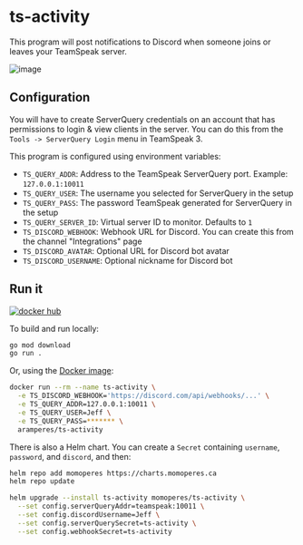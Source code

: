 # ts-activity

This program will post notifications to Discord when someone joins or leaves your TeamSpeak server.

![image](https://github.com/aramperes/ts-activity/assets/6775216/bab942c3-b7d7-4b5e-8d14-4d69383bc856)


## Configuration

You will have to create ServerQuery credentials on an account that has permissions to login & view clients in the server. You can do this from the `Tools -> ServerQuery Login` menu in TeamSpeak 3.

This program is configured using environment variables:

- `TS_QUERY_ADDR`: Address to the TeamSpeak ServerQuery port. Example: `127.0.0.1:10011`
- `TS_QUERY_USER`: The username you selected for ServerQuery in the setup
- `TS_QUERY_PASS`: The password TeamSpeak generated for ServerQuery in the setup
- `TS_QUERY_SERVER_ID`: Virtual server ID to monitor. Defaults to `1`
- `TS_DISCORD_WEBHOOK`: Webhook URL for Discord. You can create this from the channel "Integrations" page
- `TS_DISCORD_AVATAR`: Optional URL for Discord bot avatar
- `TS_DISCORD_USERNAME`: Optional nickname for Discord bot

## Run it
[![docker hub](https://img.shields.io/docker/v/aramperes/ts-activity?color=%232496ed&label=docker%20hub&logo=docker&logoColor=fff&sort=semver)](https://hub.docker.com/r/aramperes/ts-activity)

To build and run locally:

```sh
go mod download
go run .
```

Or, using the [Docker image](https://hub.docker.com/r/aramperes/ts-activity):

```sh
docker run --rm --name ts-activity \
  -e TS_DISCORD_WEBHOOK='https://discord.com/api/webhooks/...' \
  -e TS_QUERY_ADDR=127.0.0.1:10011 \
  -e TS_QUERY_USER=Jeff \
  -e TS_QUERY_PASS=******* \
  aramperes/ts-activity
```

There is also a Helm chart. You can create a `Secret` containing `username`, `password`, and `discord`, and then:

```sh
helm repo add momoperes https://charts.momoperes.ca
helm repo update

helm upgrade --install ts-activity momoperes/ts-activity \
  --set config.serverQueryAddr=teamspeak:10011 \
  --set config.discordUsername=Jeff \
  --set config.serverQuerySecret=ts-activity \
  --set config.webhookSecret=ts-activity
```
